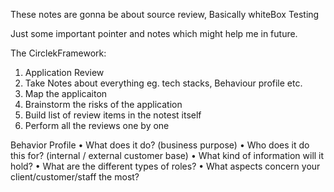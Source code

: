 These notes are gonna be about source review, Basically whiteBox Testing

Just some important pointer and notes which might help me in future.

The CirclekFramework:

1) Application Review
2) Take Notes about everything eg. tech stacks, Behaviour profile etc.
3) Map the applicaiton
4) Brainstorm the risks of the application
5) Build list of review items in the notest itself
6) Perform all the reviews one by one



Behavior Profile
• What does it do? (business purpose)
• Who does it do this for? (internal / external customer base)
• What kind of information will it hold?
• What are the different types of roles?
• What aspects concern your client/customer/staff the most?





